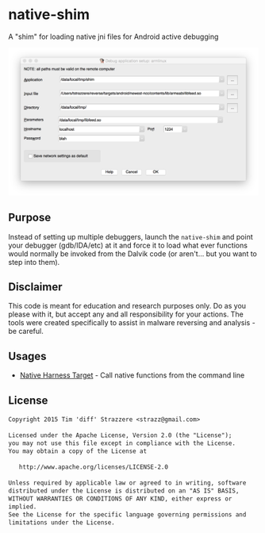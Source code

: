 # native-shim
A "shim" for loading native jni files for Android active debugging

![Debugger Settings](/resources/debugger_settings.png?raw=true)

Purpose
----------
Instead of setting up multiple debuggers, launch the `native-shim` and point your debugger (gdb/IDA/etc) at it and force it to load what ever functions would normally be invoked from the Dalvik code (or aren't... but you want to step into them).


Disclaimer
----------

This code is meant for education and research purposes only. Do as you please with it, but accept any and all responsibility for your actions. The tools were created specifically to assist in malware reversing and analysis - be careful.


Usages
------

* [Native Harness Target](https://github.com/CalebFenton/native-harness-target) - Call native functions from the command line


License
-------

    Copyright 2015 Tim 'diff' Strazzere <strazz@gmail.com>

    Licensed under the Apache License, Version 2.0 (the "License");
    you may not use this file except in compliance with the License.
    You may obtain a copy of the License at

       http://www.apache.org/licenses/LICENSE-2.0

    Unless required by applicable law or agreed to in writing, software
    distributed under the License is distributed on an "AS IS" BASIS,
    WITHOUT WARRANTIES OR CONDITIONS OF ANY KIND, either express or implied.
    See the License for the specific language governing permissions and
    limitations under the License.